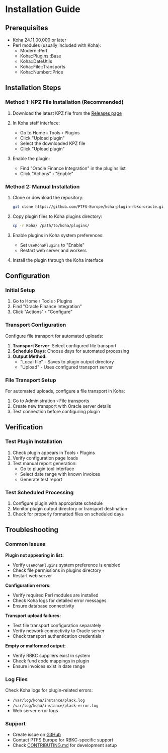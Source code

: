 # Installation Guide

## Prerequisites

- Koha 24.11.00.000 or later
- Perl modules (usually included with Koha):
  - Modern::Perl
  - Koha::Plugins::Base
  - Koha::DateUtils
  - Koha::File::Transports
  - Koha::Number::Price

## Installation Steps

### Method 1: KPZ File Installation (Recommended)

1. Download the latest KPZ file from the [Releases page](https://github.com/PTFS-Europe/koha-plugin-rbkc-oracle/releases)

2. In Koha staff interface:
   - Go to Home › Tools › Plugins
   - Click "Upload plugin"
   - Select the downloaded KPZ file
   - Click "Upload plugin"

3. Enable the plugin:
   - Find "Oracle Finance Integration" in the plugins list
   - Click "Actions" › "Enable"

### Method 2: Manual Installation

1. Clone or download the repository:
   ```bash
   git clone https://github.com/PTFS-Europe/koha-plugin-rbkc-oracle.git
   ```

2. Copy plugin files to Koha plugins directory:
   ```bash
   cp -r Koha/ /path/to/koha/plugins/
   ```

3. Enable plugins in Koha system preferences:
   - Set `UseKohaPlugins` to "Enable"
   - Restart web server and workers

4. Install the plugin through the Koha interface

## Configuration

### Initial Setup

1. Go to Home › Tools › Plugins
2. Find "Oracle Finance Integration" 
3. Click "Actions" › "Configure"

### Transport Configuration

Configure file transport for automated uploads:

1. **Transport Server**: Select configured file transport
2. **Schedule Days**: Choose days for automated processing
3. **Output Method**: 
   - "Local file" - Saves to plugin output directory
   - "Upload" - Uses configured transport server

### File Transport Setup

For automated uploads, configure a file transport in Koha:

1. Go to Administration › File transports
2. Create new transport with Oracle server details
3. Test connection before configuring plugin

## Verification

### Test Plugin Installation

1. Check plugin appears in Tools › Plugins
2. Verify configuration page loads
3. Test manual report generation:
   - Go to plugin tool interface
   - Select date range with known invoices
   - Generate test report

### Test Scheduled Processing

1. Configure plugin with appropriate schedule
2. Monitor plugin output directory or transport destination
3. Check for properly formatted files on scheduled days

## Troubleshooting

### Common Issues

**Plugin not appearing in list:**
- Verify `UseKohaPlugins` system preference is enabled
- Check file permissions in plugins directory
- Restart web server

**Configuration errors:**
- Verify required Perl modules are installed
- Check Koha logs for detailed error messages
- Ensure database connectivity

**Transport upload failures:**
- Test file transport configuration separately
- Verify network connectivity to Oracle server
- Check transport authentication credentials

**Empty or malformed output:**
- Verify RBKC suppliers exist in system
- Check fund code mappings in plugin
- Ensure invoices exist in date range

### Log Files

Check Koha logs for plugin-related errors:
- `/var/log/koha/instance/plack.log`
- `/var/log/koha/instance/plack-error.log`
- Web server error logs

### Support

- Create issue on [GitHub](https://github.com/PTFS-Europe/koha-plugin-rbkc-oracle/issues)
- Contact PTFS Europe for RBKC-specific support
- Check [CONTRIBUTING.md](../CONTRIBUTING.md) for development setup